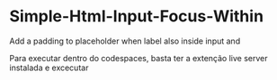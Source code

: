 # Simple-Html-Input-Focus-Within
Add a padding to placeholder when label also inside input and 


Para executar dentro do codespaces, basta ter a extenção live server instalada e excecutar